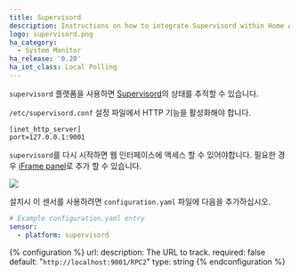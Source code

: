 ```yaml
---
title: Supervisord
description: Instructions on how to integrate Supervisord within Home Assistant.
logo: supervisord.png
ha_category:
  - System Monitor
ha_release: '0.20'
ha_iot_class: Local Polling
---
```


`supervisord` 플랫폼을 사용하면 [Supervisord](http://supervisord.org/)의 상태를 추적할 수 있습니다.

`/etc/supervisord.conf` 설정 파일에서 HTTP 기능을 활성화해야 합니다.

```text
[inet_http_server]
port=127.0.0.1:9001
```

`supervisord`를 다시 시작하면 웹 인터페이스에 액세스 할 수 있어야합니다. 필요한 경우 [iFrame panel](/integrations/panel_iframe/)로 추가 할 수 있습니다.

<p class='img'>
  <img src='{{site_root}}/images/screenshots/supervisor.png' />
</p>

설치시 이 센서를 사용하려면 `configuration.yaml` 파일에 다음을 추가하십시오.

```yaml
# Example configuration.yaml entry
sensor:
  - platform: supervisord
```

{% configuration %}
url:
  description: The URL to track.
  required: false
  default: "`http://localhost:9001/RPC2`"
  type: string
{% endconfiguration %}
